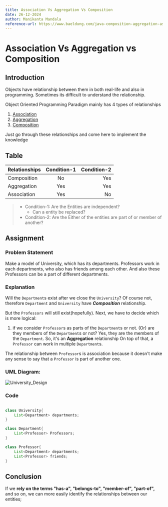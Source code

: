 ```yaml
---
title: Association Vs Aggregation Vs Composition
date: 26-12-2024
author: Manikanta Mandala
reference-url: https://www.baeldung.com/java-composition-aggregation-association
---
```


# Association Vs Aggregation vs Composition

## Introduction

Objects have relationship between them in both real-life and also in
programming. Sometimes its difficult to understand the relationship.

Object Oriented Programming Paradigm mainly has 4 types of relationships

1. [Association](./association.md)
2. [Aggregation](./aggregation.md)
3. [Composition](./composition.md)

Just go through these relationships and come here to implement the knowledge

## Table

| Relationships | Condition-1   | Condition-2    |
| :-----------  | :-----------: | -------------: |
| Composition   | No            | Yes            |
| Aggregation   | Yes           | Yes            |
| Association   | Yes           | No             |

> * Condition-1: Are the Entities are independent?
>    * Can a entity be replaced?
> * Condition-2: Are the Either of the entities are part of or member of another?

## Assignment

### Problem Statement

Make a model of University, which has its departments. Professors work in each
departments, who also has friends among each other. And also these Professors
can be a part of different departments.

### Explanation

Will the `Department`s exist after we close the `University`? Of course not,
therefore `Department` and `University` have ***Composition*** relationship.

But the `Professors` will still exist(hopefully). 
Next, we have to decide which is more logical: 
1. if we consider `Professor`s as parts of the `Department`s or not. (Or) are they members of the `Department`s or not?
Yes, they are the members of the `Department`. So, it's an **Aggregation**
relationship
On top of that, a `Professor` can work in multiple `Department`s.

The relationship between `Professor`s is association because it doesn't make any
sense to say that a `Professor` is part of another one.

### UML Diagram:

![University_Design](https://www.baeldung.com/wp-content/uploads/2019/08/complex-example.png)

### Code

```java

class University{
    List<Department> departments;
}

class Department{
    List<Professor> Professors;
}

class Professor{
    List<Department> departments;
    List<Professor> friends;
}

```

## Conclusion

If we **rely on the terms "has-a", "belongs-to", "member-of", "part-of",** and
so on, we can more easily identify the relationships between our entities;
